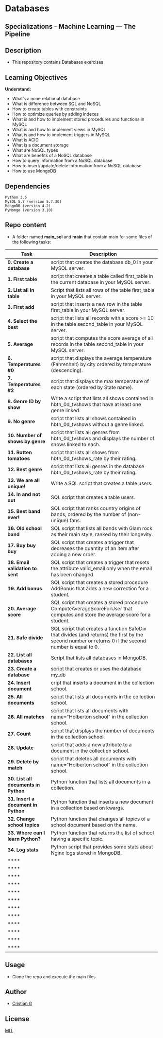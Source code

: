 # Databases

## Specializations - Machine Learning ― The Pipeline

## Description

* This repository contains Databases exercises

## Learning Objectives

**Understand:**

* What’s a none relational database
* What is difference between SQL and NoSQL
* How to create tables with constraints
* How to optimize queries by adding indexes
* What is and how to implement stored procedures and functions in MySQL
* What is and how to implement views in MySQL
* What is and how to implement triggers in MySQL
* What is ACID
* What is a document storage
* What are NoSQL types
* What are benefits of a NoSQL database
* How to query information from a NoSQL database
* How to insert/update/delete information from a NoSQL database
* How to use MongoDB


## Dependencies
```
Python 3.5
MySQL 5.7 (version 5.7.30)
MongoDB (version 4.2)
PyMongo (version 3.10)
```

## Repo content
* A folder named **main_sql** and **main** that contain main for some files of the following tasks:

| Task | Description |
| --- | --- |
|**0. Create a database**| script that creates the database db_0 in your MySQL server.
|**1. First table**| script that creates a table called first_table in the current database in your MySQL server.
|**2. List all in table**| Script that lists all rows of the table first_table in your MySQL server.
|**3. First add**| script that inserts a new row in the table first_table in your MySQL server.
|**4. Select the best**|  script that lists all records with a score >= 10 in the table second_table in your MySQL server.
|**5. Average**| script that computes the score average of all records in the table second_table in your MySQL server.
|**6. Temperatures #0**| script that displays the average temperature (Fahrenheit) by city ordered by temperature (descending).
|**7. Temperatures #2**| script that displays the max temperature of each state (ordered by State name).
|**8. Genre ID by show**| Write a script that lists all shows contained in hbtn_0d_tvshows that have at least one genre linked.
|**9. No genre**| script that lists all shows contained in hbtn_0d_tvshows without a genre linked.
|**10. Number of shows by genre**| script that lists all genres from hbtn_0d_tvshows and displays the number of shows linked to each.
|**11. Rotten tomatoes**| script that lists all shows from hbtn_0d_tvshows_rate by their rating.
|**12. Best genre**| script that lists all genres in the database hbtn_0d_tvshows_rate by their rating.
|**13. We are all unique!**| Write a SQL script that creates a table users.
|**14. In and not out**| SQL script that creates a table users.
|**15. Best band ever!**| SQL script that ranks country origins of bands, ordered by the number of (non-unique) fans.
|**16. Old school band**| SQL script that lists all bands with Glam rock as their main style, ranked by their longevity.
|**17. Buy buy buy**| SQL script that creates a trigger that decreases the quantity of an item after adding a new order.
|**18. Email validation to sent**| SQL script that creates a trigger that resets the attribute valid_email only when the email has been changed.
|**19. Add bonus**| SQL script that creates a stored procedure AddBonus that adds a new correction for a student.
|**20. Average score**| SQL script that creates a stored procedure ComputeAverageScoreForUser that computes and store the average score for a student.
|**21. Safe divide**| SQL script that creates a function SafeDiv that divides (and returns) the first by the second number or returns 0 if the second number is equal to 0.
|**22. List all databases**| Script that lists all databases in MongoDB.
|**23. Create a database**| script that creates or uses the database my_db
|**24. Insert document**| cript that inserts a document in the collection school.
|**25. All documents**| script that lists all documents in the collection school.
|**26. All matches**| script that lists all documents with name="Holberton school" in the collection school.
|**27. Count**| script that displays the number of documents in the collection school.
|**28. Update**| script that adds a new attribute to a document in the collection school.
|**29. Delete by match**| script that deletes all documents with name="Holberton school" in the collection school.
|**30. List all documents in Python**| Python function that lists all documents in a collection.
|**31. Insert a document in Python**| Python function that inserts a new document in a collection based on kwargs.
|**32. Change school topics**|  Python function that changes all topics of a school document based on the name.
|**33. Where can I learn Python?**| Python function that returns the list of school having a specific topic.
|**34. Log stats**| Python script that provides some stats about Nginx logs stored in MongoDB.
|****|
|****|
|****|
|****|
|****|
|****|
|****|
|****|
|****|
|****|
|****|
|****|

## Usage
* Clone the repo and execute the main files

## Author
- [Cristian G](https://github.com/cristian-fg)

## License
[MIT](https://choosealicense.com/licenses/mit/)
